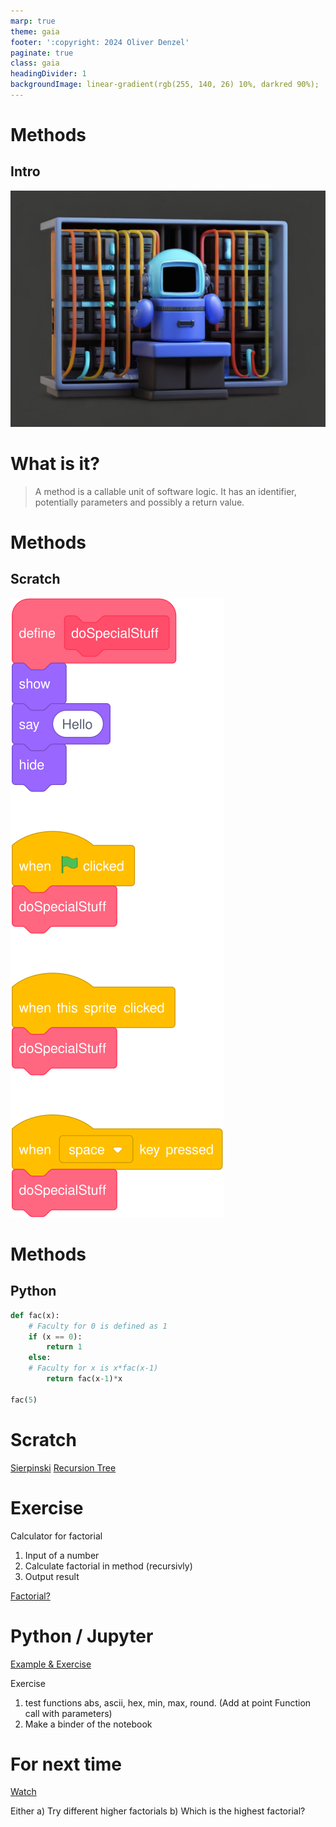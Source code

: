 ```yaml
---
marp: true
theme: gaia
footer: ':copyright: 2024 Oliver Denzel'
paginate: true
class: gaia
headingDivider: 1
backgroundImage: linear-gradient(rgb(255, 140, 26) 10%, darkred 90%);
---
```

<!-- _paginate: skip -->
<!-- _class: gaia lead -->
# Methods
## Intro
![bg left:40%](../img/robot8.jpg)

# What is it?
> A method is a callable unit of software logic. It has an identifier, potentially parameters and possibly a return value.

# Methods
## Scratch
![](../img/scratch/methods/methods.svg)

# Methods
## Python
```python
def fac(x):
    # Faculty for 0 is defined as 1
    if (x == 0):
        return 1
    else:
    # Faculty for x is x*fac(x-1)
        return fac(x-1)*x

fac(5)
```
# Scratch
[Sierpinski](https://scratch.mit.edu/projects/24584643/editor)
[Recursion Tree](https://scratch.mit.edu/projects/10240446/editor)

# Exercise
Calculator for factorial
1. Input of a number
2. Calculate factorial in method (recursivly)
3. Output result

[Factorial?](https://www.youtube.com/watch?v=wfkIiVJ-O50)

# Python / Jupyter
[Example & Exercise](https://mybinder.org/v2/gh/OliverDenzelHFU/Programming/main?filepath=5-Methods%2FMethods.ipynb)

Exercise
1. test functions abs, ascii, hex, min, max, round. (Add at point Function call with parameters)
2. Make a binder of the notebook

# For next time
[Watch](https://www.youtube.com/watch?v=ohCDWZgNIU0)

Either
a) Try different higher factorials
b) Which is the highest factorial?